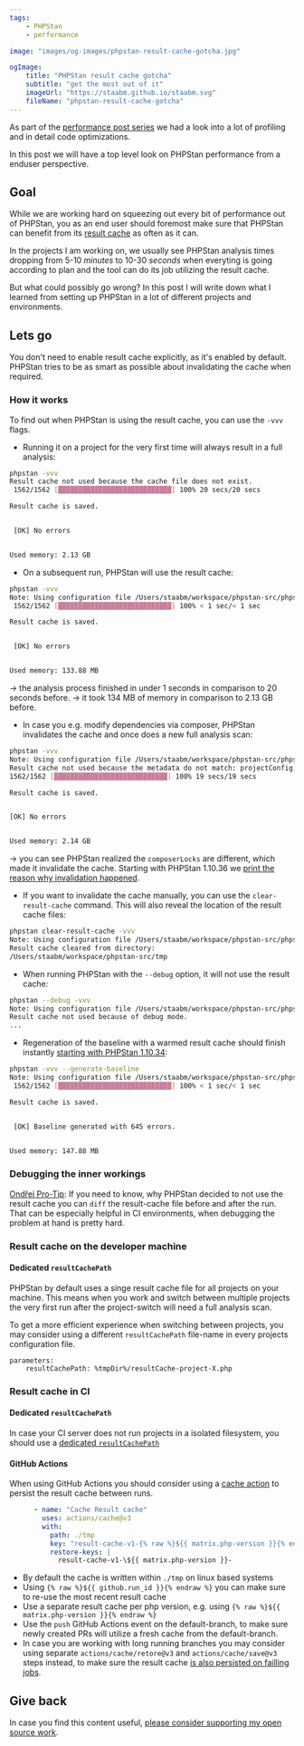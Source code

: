 ```yaml
---
tags:
    - PHPStan
    - performance

image: "images/og-images/phpstan-result-cache-gotcha.jpg"

ogImage:
    title: "PHPStan result cache gotcha"
    subtitle: "get the most out of it"
    imageUrl: "https://staabm.github.io/staabm.svg"
    fileName: "phpstan-result-cache-gotcha"
---
```


As part of the [performance post series](https://staabm.github.io/archive.html#performance) we had a look into a lot of profiling and in detail code optimizations.

In this post we will have a top level look on PHPStan performance from a enduser perspective.

## Goal

While we are working hard on squeezing out every bit of performance out of PHPStan,
you as an end user should foremost make sure that PHPStan can benefit from its [result cache](https://phpstan.org/user-guide/result-cache) as often as it can.

In the projects I am working on, we usually see PHPStan analysis times dropping from 5-10 _minutes_ to 10-30 _seconds_
when everyting is going according to plan and the tool can do its job utilizing the result cache.

But what could possibly go wrong?
In this post I will write down what I learned from setting up PHPStan in a lot of different projects and environments.

## Lets go

You don't need to enable result cache explicitly, as it's enabled by default.
PHPStan tries to be as smart as possible about invalidating the cache when required.

### How it works

To find out when PHPStan is using the result cache, you can use the `-vvv` flags.

- Running it on a project for the very first time will always result in a full analysis:

```bash
phpstan -vvv
Result cache not used because the cache file does not exist.
 1562/1562 [▓▓▓▓▓▓▓▓▓▓▓▓▓▓▓▓▓▓▓▓▓▓▓▓▓▓▓▓] 100% 20 secs/20 secs

Result cache is saved.


 [OK] No errors


Used memory: 2.13 GB
```

- On a subsequent run, PHPStan will use the result cache:

```bash
phpstan -vvv
Note: Using configuration file /Users/staabm/workspace/phpstan-src/phpstan.neon.dist.
 1562/1562 [▓▓▓▓▓▓▓▓▓▓▓▓▓▓▓▓▓▓▓▓▓▓▓▓▓▓▓▓] 100% < 1 sec/< 1 sec

Result cache is saved.


 [OK] No errors


Used memory: 133.88 MB
```

-> the analysis process finished in under 1 seconds in comparison to 20 seconds before.
-> it took 134 MB of memory in comparison to 2.13 GB before.

- In case you e.g. modify dependencies via composer, PHPStan invalidates the cache and once does a new full analysis scan:

```bash
phpstan -vvv
Note: Using configuration file /Users/staabm/workspace/phpstan-src/phpstan.neon.dist.
Result cache not used because the metadata do not match: projectConfig, composerLocks
1562/1562 [▓▓▓▓▓▓▓▓▓▓▓▓▓▓▓▓▓▓▓▓▓▓▓▓▓▓▓▓] 100% 19 secs/19 secs

Result cache is saved.


[OK] No errors


Used memory: 2.14 GB
```

-> you can see PHPStan realized the `composerLocks` are different, which made it invalidate the cache.
Starting with PHPStan 1.10.36 we [print the reason why invalidation happened](https://github.com/phpstan/phpstan-src/pull/2630).

- If you want to invalidate the cache manually, you can use the `clear-result-cache` command. This will also reveal the location of the result cache files:

```bash
phpstan clear-result-cache -vvv
Note: Using configuration file /Users/staabm/workspace/phpstan-src/phpstan.neon.dist.
Result cache cleared from directory:
/Users/staabm/workspace/phpstan-src/tmp
```

- When running PHPStan with the `--debug` option, it will not use the result cache:

```bash
phpstan --debug -vvv
Note: Using configuration file /Users/staabm/workspace/phpstan-src/phpstan.neon.dist.
Result cache not used because of debug mode.
...
```

- Regeneration of the baseline with a warmed result cache should finish instantly [starting with PHPStan 1.10.34](https://github.com/phpstan/phpstan-src/pull/2606):

```bash
phpstan -vvv --generate-baseline
Note: Using configuration file /Users/staabm/workspace/phpstan-src/phpstan.neon.dist.
 1562/1562 [▓▓▓▓▓▓▓▓▓▓▓▓▓▓▓▓▓▓▓▓▓▓▓▓▓▓▓▓] 100% < 1 sec/< 1 sec

Result cache is saved.


 [OK] Baseline generated with 645 errors.


Used memory: 147.88 MB
```

### Debugging the inner workings

[Ondřej Pro-Tip](https://github.com/phpstan/phpstan/issues/10027#issuecomment-1770318942): If you need to know, why PHPStan decided to not use the result cache you can `diff` the result-cache file before and after the run.
That can be especially helpful in CI environments, when debugging the problem at hand is pretty hard.

### Result cache on the developer machine

#### Dedicated `resultCachePath`

PHPStan by default uses a singe result cache file for all projects on your machine.
This means when you work and switch between multiple projects the very first run after the project-switch will need a full analysis scan.

To get a more efficient experience when switching between projects, you may consider using a different `resultCachePath` file-name in every projects configuration file.

```
parameters:
    resultCachePath: %tmpDir%/resultCache-project-X.php
```

### Result cache in CI

#### Dedicated `resultCachePath`

In case your CI server does not run projects in a isolated filesystem, you should use a [dedicated `resultCachePath`](https://staabm.github.io/2023/10/21/phpstan-result-cache-gotchas.html#dedicated-resultcachepath)


#### GitHub Actions

When using GitHub Actions you should consider using a [cache action](https://github.com/actions/cache) to persist the result cache between runs.

```yaml
      - name: "Cache Result cache"
        uses: actions/cache@v3
        with:
          path: ./tmp
          key: "result-cache-v1-{% raw %}${{ matrix.php-version }}{% endraw %}-{% raw %}${{ github.run_id }}{% endraw %}"
          restore-keys: |
            result-cache-v1-\${{ matrix.php-version }}-
```

- By default the cache is written within `./tmp` on linux based systems
- Using `{% raw %}${{ github.run_id }}{% endraw %}` you can make sure to re-use the most recent result cache
- Use a separate result cache per php version, e.g. using `{% raw %}${{ matrix.php-version }}{% endraw %}`
- Use the `push` GitHub Actions event on the default-branch, to make sure newly created PRs will utilize a fresh cache from the default-branch.
- In case you are working with long running branches you may consider using separate `actions/cache/retore@v3` and `actions/cache/save@v3` steps instead, to make sure the result cache [is also persisted on failling jobs](https://github.com/actions/cache/tree/main/save#always-save-cache).



## Give back

In case you find this content useful, [please consider supporting my open source work](https://github.com/sponsors/staabm).

